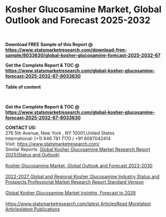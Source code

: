 <h1>Kosher Glucosamine Market, Global Outlook and Forecast 2025-2032</h1><br/><p><strong>Download FREE Sample of this Report @ <a href="https://www.statsmarketresearch.com/download-free-sample/8033630/global-kosher-glucosamine-forecast-2025-2032-67">https://www.statsmarketresearch.com/download-free-sample/8033630/global-kosher-glucosamine-forecast-2025-2032-67</a></strong></p><div><b>Get the Complete Report & TOC @ <a href="https://www.statsmarketresearch.com/global-kosher-glucosamine-forecast-2025-2032-67-8033630">https://www.statsmarketresearch.com/global-kosher-glucosamine-forecast-2025-2032-67-8033630</a></b></div><br><b>Table of content</b><p><br><div><b>Get the Complete Report & TOC @ <a href="https://www.statsmarketresearch.com/global-kosher-glucosamine-forecast-2025-2032-67-8033630">https://www.statsmarketresearch.com/global-kosher-glucosamine-forecast-2025-2032-67-8033630</a></b></div></p> <b>CONTACT US:</b><br>276 5th Avenue, New York , NY 10001,United States<br>International: (+1) 646 781 7170 / +91 8087042414<br>Visit: <a href="https://www.statsmarketresearch.com/">https://www.statsmarketresearch.com/</a><br>Similar Reports: <a href="https://www.statsmarketresearch.com/global-kosher-glucosamine-forecast-2025-2032-67-8033630">Global Kosher Glucosamine Market Research Report 2025(Status and Outlook)</a><br/><br/><a href="https://www.statsmarketresearch.com/global-kosher-glucosamine-forecast-2025-2032-67-8033630">Kosher Glucosamine Market, Global Outlook and Forecast 2023-2030</a><br/><br/><a href="https://www.statsmarketresearch.com/global-kosher-glucosamine-forecast-2025-2032-67-8033630">2022-2027 Global and Regional Kosher Glucosamine Industry Status and Prospects Professional Market Research Report Standard Version</a><br/><br/><a href="https://www.statsmarketresearch.com/global-kosher-glucosamine-forecast-2025-2032-67-8033630">Global Kosher Glucosamine Market Insights, Forecast to 2028</a><br/><br/><a href="https://gyeongbokgung.com">https://www.statsmarketresearch.com/</a><a href="https://hallyeomaritime.com">latest Articles</a><a href="https://jingwansa.com">Read More</a><a href=https://nguoiviet.jp/">latest Articles</a><a href="https://www.intelmarketresearch.com/">latest Publications</a>